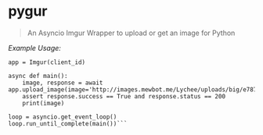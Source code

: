 # pygur

> An Asyncio Imgur Wrapper to upload or get an image for Python


*Example Usage:*
```client_id = 'YOUR_IMGUR_CLIENT_ID'
app = Imgur(client_id)

async def main():
    image, response = await app.upload_image(image='http://images.mewbot.me/Lychee/uploads/big/e787c2213fd640ea8515b4493f5fc9c4.png')
    assert response.success == True and response.status == 200
    print(image)

loop = asyncio.get_event_loop()
loop.run_until_complete(main())```
